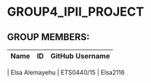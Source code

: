 # GROUP4_IPII_PROJECT

## GROUP MEMBERS:

| Name                  | ID             | GitHub Username |
|-----------------------|----------------|------------------|

| Elsa Alemayehu        |  ETS0440/15    |   Elsa2116
